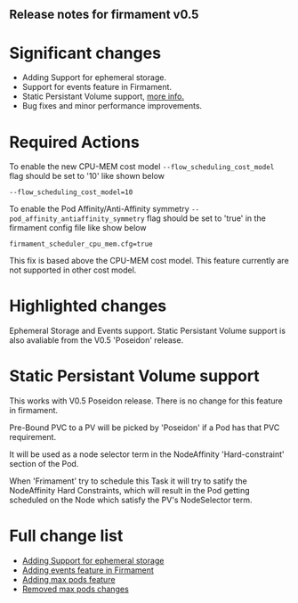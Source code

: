 ## Release notes for firmament v0.5

# Significant changes

* Adding Support for ephemeral storage.
* Support for events feature in Firmament.
* Static Persistant Volume support, [more info.](https://kubernetes.io/docs/concepts/storage/persistent-volumes/)
* Bug fixes and minor performance improvements.

# Required Actions

To enable the new CPU-MEM cost model ```--flow_scheduling_cost_model```
flag should be set to '10'
like shown below

```--flow_scheduling_cost_model=10```

To enable the Pod Affinity/Anti-Affinity symmetry ```--pod_affinity_antiaffinity_symmetry```
flag should be set to 'true' in the firmament config file 
like show below 

```firmament_scheduler_cpu_mem.cfg=true```

This fix is based above the CPU-MEM cost model.
This feature currently are not supported in other cost model.

# Highlighted changes

Ephemeral Storage and Events support.
Static Persistant Volume support is also avaliable from the V0.5 'Poseidon' release.

# Static Persistant Volume support

This works with V0.5 Poseidon release. 
There is no change for this feature in firmament.

Pre-Bound PVC to a PV will be picked by 'Poseidon' if a Pod has that PVC requirement.

It will be used as a node selector term in the NodeAffinity 'Hard-constraint' section of the Pod.

When 'Frimament' try to schedule this Task it will try to satify the NodeAffinity Hard Constraints, 
which will result in the Pod getting scheduled on the Node which satisfy the PV's NodeSelector term.

# Full change list

* [Adding Support for ephemeral storage ](https://github.com/Huawei-PaaS/firmament/pull/12)
* [Adding events feature in Firmament ](https://github.com/Huawei-PaaS/firmament/pull/13)
* [Adding max pods feature](https://github.com/Huawei-PaaS/firmament/pull/14)
* [Removed max pods changes](https://github.com/Huawei-PaaS/firmament/pull/15)